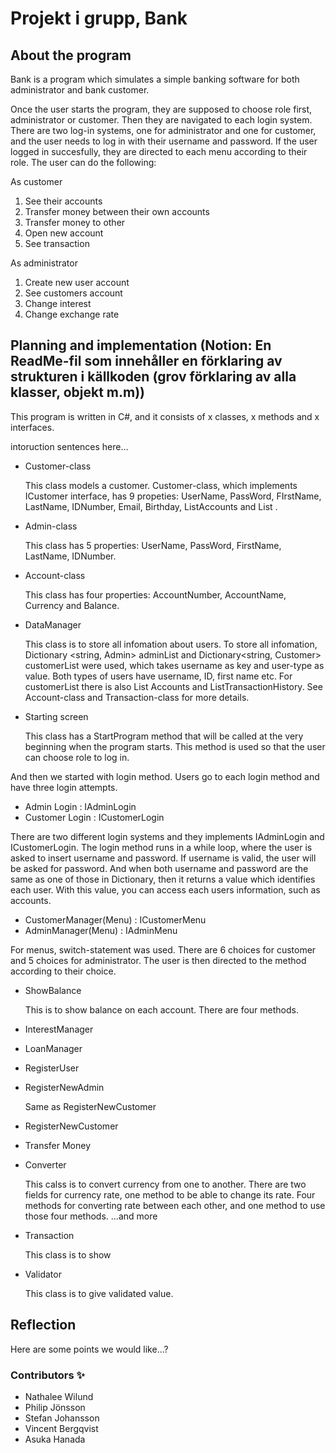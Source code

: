 # Projekt i grupp, Bank
## About the program
Bank is a program which simulates a simple banking software for both administrator and bank customer.

Once the user starts the program, they are supposed to choose role first, administrator or customer. Then they are navigated to each login system. There are two log-in systems, one for administrator and one for customer, and the user needs to log in with their username and password.
If the user logged in succesfully, they are directed to each menu according to their role. The user can do the following:

As customer
1. See their accounts
2. Transfer money between their own accounts
3. Transfer money to other
4. Open new account
5. See transaction

As administrator
1. Create new user account
2. See customers account
3. Change interest
4. Change exchange rate

## Planning and implementation (Notion: En ReadMe-fil som innehåller en förklaring av strukturen i källkoden (grov förklaring av alla klasser, objekt m.m))

This program is written in C#, and it consists of x classes, x methods and x interfaces. 

intoruction sentences here...
* Customer-class

  This class models a customer. Customer-class, which implements ICustomer interface, has 9 propeties: UserName, PassWord, FIrstName, LastName, IDNumber, Email, Birthday, List<Account>Accounts and List <Transaction>.
  
* Admin-class

  This class has 5 properties: UserName, PassWord, FirstName, LastName, IDNumber.

* Account-class

  This class has four properties: AccountNumber, AccountName, Currency and Balance. 
  
* DataManager

  This class is to store all infomation about users. To store all infomation, Dictionary <string, Admin> adminList and Dictionary<string, Customer> customerList were used, which takes username as key and user-type as value. Both types of users have username, ID, first name etc. For customerList there is also List<Account> Accounts and List<Transaction>TransactionHistory. See Account-class and Transaction-class for more details.
  
* Starting screen

  This class has a StartProgram method that will be called at the very beginning when the program starts. This method is used so that the user can choose role to log in.

And then we started with login method. Users go to each login method and have three login attempts. 
* Admin Login : IAdminLogin
* Customer Login : ICustomerLogin

There are two different login systems and they implements IAdminLogin and ICustomerLogin. The login method runs in a while loop, where the user is asked to insert username and password. If username is valid, the user will be asked for password. And when both username and password are the same as one of those in Dictionary, then it returns a value which identifies each user. With this value, you can access each users information, such as accounts.

* CustomerManager(Menu) : ICustomerMenu
* AdminManager(Menu) : IAdminMenu

For menus, switch-statement was used. There are 6 choices for customer and 5 choices for administrator. The user is then directed to the method according to their choice.

* ShowBalance

  This is to show balance on each account. There are four methods.

* InterestManager
  
* LoanManager
  
* RegisterUser
  
* RegisterNewAdmin

  Same as RegisterNewCustomer
  
* RegisterNewCustomer

* Transfer Money

* Converter
  
  This calss is to convert currency from one to another. There are two fields for currency rate,
  one method to be able to change its rate. Four methods for converting rate between each other, and one method to use those four methods. ...and more

* Transaction

  This class is to show
* Validator

  This class is to give validated value. 




## Reflection
Here are some points we would like...?



### Contributors ✨
* Nathalee Wilund
* Philip Jönsson
* Stefan Johansson
* Vincent Bergqvist
* Asuka Hanada
